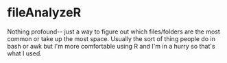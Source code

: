 # fileAnalyzeR
Nothing profound-- just a way to figure out which files/folders are the most common or take up the most space. Usually the sort of thing people do in bash or awk but I'm more comfortable using R and I'm in a hurry so that's what I used.
